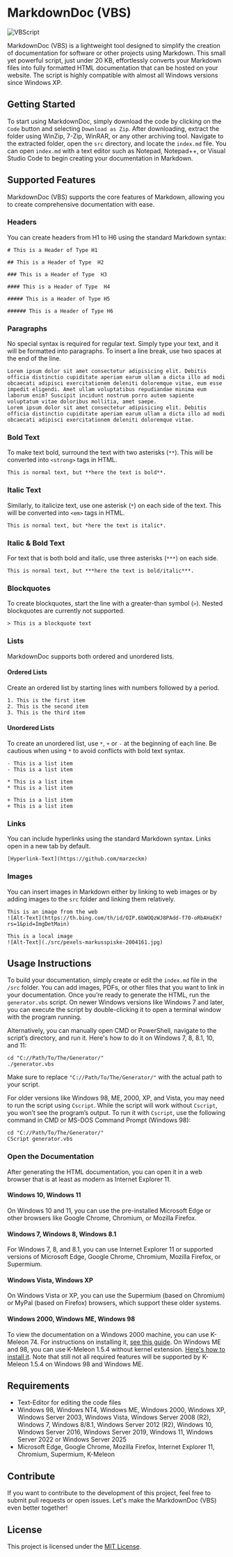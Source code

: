 # MarkdownDoc (VBS)
![VBScript](https://img.shields.io/badge/vbscript-black?style=for-the-badge&logo=data:image/svg%2bxml;base64,PD94bWwgdmVyc2lvbj0iMS4wIiBlbmNvZGluZz0iVVRGLTgiPz4KPHN2ZyB2aWV3Qm94PSIwIDAgNDQ4IDUxMiIgeG1sbnM9Imh0dHA6Ly93d3cudzMub3JnLzIwMDAvc3ZnIj4KPHBhdGggZmlsbD0iI2ZlZmVmZSIgZD0iTTAgMzJoMjE0LjZ2MjE0LjZIMFYzMnptMjMzLjQgMEg0NDh2MjE0LjZIMjMzLjRWMzJ6TTAgMjY1LjRoMjE0LjZWNDgwSDBWMjY1LjR6bTIzMy40IDBINDQ4VjQ4MEgyMzMuNFYyNjUuNHoiLz4KPC9zdmc+Cg==)
  
MarkdownDoc (VBS) is a lightweight tool designed to simplify the creation of documentation for software or other projects using Markdown. This small yet powerful script, just under 20 KB, effortlessly converts your Markdown files into fully formatted HTML documentation that can be hosted on your website. The script is highly compatible with almost all Windows versions since Windows XP.
  
## Getting Started
To start using MarkdownDoc, simply download the code by clicking on the `Code` button and selecting `Download as Zip`. After downloading, extract the folder using WinZip, 7-Zip, WinRAR, or any other archiving tool. Navigate to the extracted folder, open the `src` directory, and locate the `index.md` file. You can open `index.md` with a text editor such as Notepad, Notepad++, or Visual Studio Code to begin creating your documentation in Markdown.
  
## Supported Features
MarkdownDoc (VBS) supports the core features of Markdown, allowing you to create comprehensive documentation with ease.
  
### Headers
You can create headers from H1 to H6 using the standard Markdown syntax:
  
```
# This is a Header of Type H1

## This is a Header of Type  H2

### This is a Header of Type  H3

#### This is a Header of Type  H4

##### This is a Header of Type H5

###### This is a Header of Type H6
```
  
### Paragraphs
No special syntax is required for regular text. Simply type your text, and it will be formatted into paragraphs. To insert a line break, use two spaces at the end of the line.
  
```
Lorem ipsum dolor sit amet consectetur adipisicing elit. Debitis officia distinctio cupiditate aperiam earum ullam a dicta illo ad modi obcaecati adipisci exercitationem deleniti doloremque vitae, eum esse impedit eligendi. Amet ullam voluptatibus repudiandae minima eum laborum enim? Suscipit incidunt nostrum porro autem sapiente voluptatum vitae doloribus mollitia, amet saepe.  
Lorem ipsum dolor sit amet consectetur adipisicing elit. Debitis officia distinctio cupiditate aperiam earum ullam a dicta illo ad modi obcaecati adipisci exercitationem deleniti doloremque vitae.
```
  
### Bold Text
To make text bold, surround the text with two asterisks (`**`). This will be converted into `<strong>` tags in HTML.
  
```
This is normal text, but **here the text is bold**.
```
  
### Italic Text
Similarly, to italicize text, use one asterisk (`*`) on each side of the text. This will be converted into `<em>` tags in HTML.
  
```
This is normal text, but *here the text is italic*.
```
  
### Italic & Bold Text
For text that is both bold and italic, use three asterisks (`***`) on each side.
  
```
This is normal text, but ***here the text is bold/italic***.
```
  
### Blockquotes
To create blockquotes, start the line with a greater-than symbol (`>`). Nested blockquotes are currently not supported.
 
```
> This is a blockquote text
```
  
### Lists
MarkdownDoc supports both ordered and unordered lists.
  
#### Ordered Lists
Create an ordered list by starting lines with numbers followed by a period.
  
```
1. This is the first item
2. This is the second item
3. This is the third item
```
  
#### Unordered Lists
To create an unordered list, use `*`, `+` or `-` at the beginning of each line. Be cautious when using `*` to avoid conflicts with bold text syntax.
  
```
- This is a list item
- This is a list item
  
* This is a list item
* This is a list item
  
+ This is a list item
+ This is a list item
```
  
### Links
You can include hyperlinks using the standard Markdown syntax. Links open in a new tab by default.
    
```
[Hyperlink-Text](https://github.com/marzeckm)
```
  
### Images
You can insert images in Markdown either by linking to web images or by adding images to the `src` folder and linking them relatively.
  
```
This is an image from the web  
![Alt-Text](https://th.bing.com/th/id/OIP.6bWOQzWJ8PAdd-f70-oRbAHaEK?rs=1&pid=ImgDetMain)  
  
This is a local image
![Alt-Text](./src/pexels-markusspiske-2004161.jpg)
```
  
## Usage Instructions
To build your documentation, simply create or edit the `index.md` file in the `/src` folder. You can add images, PDFs, or other files that you want to link in your documentation. Once you’re ready to generate the HTML, run the `generator.vbs` script. On newer Windows versions like Windows 7 and later, you can execute the script by double-clicking it to open a terminal window with the program running.

Alternatively, you can manually open CMD or PowerShell, navigate to the script’s directory, and run it. Here's how to do it on Windows 7, 8, 8.1, 10, and 11:
  
```
cd "C://Path/To/The/Generator/"
./generator.vbs
```
  
Make sure to replace `"C://Path/To/The/Generator/"` with the actual path to your script.
  
For older versions like Windows 98, ME, 2000, XP, and Vista, you may need to run the script using `Cscript`. While the script will work without `Cscript`, you won’t see the program’s output. To run it with `Cscript`, use the following command in CMD or MS-DOS Command Prompt (Windows 98):
  
```
cd "C://Path/To/The/Generator/"
CScript generator.vbs
```
  
### Open the Documentation
After generating the HTML documentation, you can open it in a web browser that is at least as modern as Internet Explorer 11.
  
#### Windows 10, Windows 11
On Windows 10 and 11, you can use the pre-installed Microsoft Edge or other browsers like Google Chrome, Chromium, or Mozilla Firefox.
    
#### Windows 7, Windows 8, Windows 8.1
For Windows 7, 8, and 8.1, you can use Internet Explorer 11 or supported versions of Microsoft Edge, Google Chrome, Chromium, Mozilla Firefox, or Supermium.
  
#### Windows Vista, Windows XP
On Windows Vista or XP, you can use the Supermium (based on Chromium) or MyPal (based on Firefox) browsers, which support these older systems.
  
#### Windows 2000, Windows ME, Windows 98
To view the documentation on a Windows 2000 machine, you can use K-Meleon 74. For instructions on installing it, [see this guide](http://kmeleonbrowser.org/wiki/InstallerForWindows2000). On Windows ME and 98, you can use K-Meleon 1.5.4 without kernel extension. [Here's how to install it](http://kmeleonbrowser.org/wiki/InstallerForWindows98). Note that still not all required features will be supported by K-Meleon 1.5.4 on Windows 98 and Windows ME. 
  
## Requirements
- Text-Editor for editing the code files
- Windows 98, Windows NT4, Windows ME, Windows 2000, Windows XP, Windows Server 2003, Windows Vista, Windows Server 2008 (R2), Windows 7, Windows 8/8.1, Windows Server 2012 (R2), Windows 10, Windows Server 2016, Windows Server 2019, Windows 11, Windows Server 2022 or Windows Server 2025
- Microsoft Edge, Google Chrome, Mozilla Firefox, Internet Explorer 11, Chromium, Supermium, K-Meleon
  
## Contribute
If you want to contribute to the development of this project, feel free to submit pull requests or open issues. Let's make the MarkdownDoc (VBS) even better together!
  
## License
This project is licensed under the [MIT License](LICENSE).
